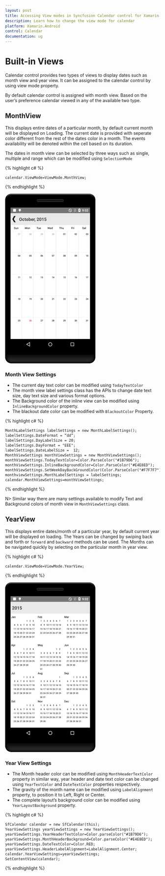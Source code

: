 ```yaml
---
layout: post
title: Accessing View modes in Syncfusion Calendar control for Xamarin.Android
description: Learn how to change the view mode for calendar
platform: Xamarin.Android
control: Calendar
documentation: ug
---
```


# Built-in Views

Calendar control provides two types of views to display dates such as month view and year view. It can be assigned to the calendar control by using view mode property.

By default calendar control is assigned with month view. Based on the user’s preference calendar viewed in any of the available two type.


## MonthView

This displays entire dates of a particular month, by default current month will be displayed on Loading. The current date is provided with seperate color different from the rest of the dates color in a month. The events availability will be denoted within the cell based on its duration.

The dates in month view can be selected by three ways such as single, multiple and range which can be modified using `SelectionMode`

{% highlight c# %}

	calendar.ViewMode=ViewMode.MonthView;

{% endhighlight %}

![](images/month_view.png)                                        


### Month View Settings

* The current day text color can be modified using `TodayTextColor` 
* The month view label settings class has the APIs to change  date text size, day text size and various format options. 
* The Background color of the inline view can be modified using `InlineBackgroundColor` property.
* The blackout date color can be modified with `BlackoutColor` Property. 

{% highlight c# %}

	MonthLabelSettings labelSettings = new MonthLabelSettings();
	labelSettings.DateFormat = “dd”;
	labelSettings.DayLabelSize = 20;
	labelSettings.DayFormat = "EEE";
	labelSettings.DateLabelSize =  12;
	MonthViewSettings monthViewSettings = new MonthViewSettings();
	monthViewSettings.TodayTextColor=Color.ParseColor("#1B79D6");
	monthViewSettings.InlineBackgroundColor=Color.ParseColor("#E4E8ED");
	monthViewSettings.SetWeekDayBackGroundColor(Color.ParseColor("#F7F7F7"));
	monthviewSettings.MonthLabelSettings = labelSettings;
	calendar.MonthViewSettings=monthViewSettings;
	
{% endhighlight %}

N> Similar way there are many settings available to modify Text and Background colors of month view in `MonthViewSettings` class.

## YearView

This displays entire dates/month of a particular year, by default current year will be displayed on loading. The Years can be changed by swiping back and forth or `forward` and `backward` methods can be used. The Months can be navigated quickly by selecting on the particular month in year view.

{% highlight c# %}

	calendar.ViewMode=ViewMode.YearView;
	
{% endhighlight %}

![](images/year_view.png)                                        


### Year View Settings

*	The Month header color can be modified using `MonthHeaderTextColor` property in similar way, year header and date text color can be changed using `YearTextColor` and `DateTextColor` properties respectively. 
*	The gravity of the month name can be modified using `LabelAlignment` property, to position it to Left, Right or Center. 
*	The complete layout’s background color can be modified using `YearLayoutBackground` property.

{% highlight c# %}

	SfCalendar calendar = new SfCalendar(this);
	YearViewSettings yearViewSettings = new YearViewSettings();
	yearViewSettings.YearHeaderTextColor=Color.parseColor("#1B79D6");
	yearViewSettings.MonthHeaderBackground=Color.parseColor("#E4E8ED");
	yearViewSettings.DateTextColor=Color.RED;
	yearViewSettings.HeaderLabelAlignment=LabelAlignment.Center;
	calendar.YearViewSettings=yearViewSettings;
	SetContentView(calendar);

{% endhighlight %}


